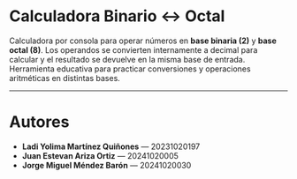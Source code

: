 # Calculadora Binario ↔ Octal

Calculadora por consola para operar números en **base binaria (2)** y **base octal (8)**. Los operandos se convierten internamente a decimal para calcular y el resultado se devuelve en la misma base de entrada. Herramienta educativa para practicar conversiones y operaciones aritméticas en distintas bases.

---

# Autores

- **Ladi Yolima Martínez Quiñones** — 20231020197  
- **Juan Estevan Ariza Ortiz** — 20241020005  
- **Jorge Miguel Méndez Barón** — 20241020030
